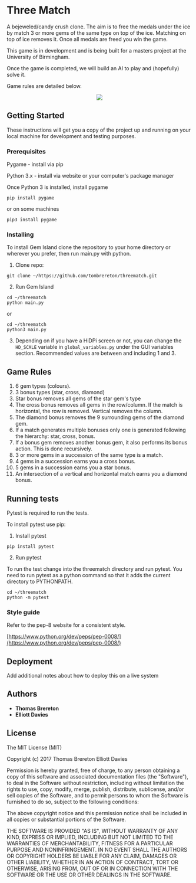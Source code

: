 # Three Match

A bejeweled/candy crush clone. The aim is to free the medals under the ice by match 3 or more gems of the 
same type on top of the ice. Matching on top of ice removes it. Once all medals are freed you win the game.

This game is in development and is being built for a masters project at the University of Birmingham.

Once the game is completed, we will build an AI to play and (hopefully) solve it.

Game rules are detailed below.

<p align="center">
  <img src="https://i.imgur.com/2j0mG6i.png">
</p>

## Getting Started

These instructions will get you a copy of the project up and running on your local machine for development and testing purposes. 

### Prerequisites

Pygame - install via pip

Python 3.x - install via website or your computer's package manager

Once Python 3 is installed, install pygame
```
pip install pygame
```

or on some machines
```
pip3 install pygame
```

### Installing

To install Gem Island clone the repository to your home directory or wherever you prefer, then run main.py with python.

1. Clone repo: 
```
git clone ~/https://github.com/tombrereton/threematch.git
```

2. Run Gem Island
```
cd ~/threematch
python main.py
```
or
```
cd ~/threematch
python3 main.py
```

3. Depending on if you have a HiDPi screen or not, you can change the `HD_SCALE` variable
in `global_variables.py` under the GUI variables section. Recommended values are between and including 1 and 3.

## Game Rules

1. 6 gem types (colours).
2. 3 bonus types (star, cross, diamond)
3. Star bonus removes all gems of the star gem's type
4. The cross bonus removes all gems in the row/column. If the match is horizontal, the row is removed. Vertical 
removes the column.
5. The diamond bonus removes the 9 surrounding gems of the diamond gem.
6. If a match generates multiple bonuses only one is generated following the hierarchy: star, cross, bonus.
7. If a bonus gem removes another bonus gem, it also performs its bonus action. This is done recursively.
8. 3 or more gems in a succession of the same type is a match.
9. 4 gems in a succession earns you a cross bonus.
10. 5 gems in a succession earns you a star bonus.
11. An intersection of a vertical and horizontal match earns you a diamond bonus.

## Running tests

Pytest is required to run the tests.
 
To install pytest use pip:

1. Install pytest
```
pip install pytest
```

2. Run pytest 

To run the test change into the threematch directory and run pytest.
You need to run pytest as a python command so that it adds the current directory to PYTHONPATH.
```
cd ~/threematch
python -m pytest
```

### Style guide

Refer to the pep-8 website for a consistent style.

[https://www.python.org/dev/peps/pep-0008/](https://www.python.org/dev/peps/pep-0008/)

## Deployment

Add additional notes about how to deploy this on a live system

## Authors

* **Thomas Brereton** 
* **Elliott Davies**

## License

The MIT License (MIT)

Copyright (c) 2017 Thomas Brereton Elliott Davies

Permission is hereby granted, free of charge, to any person obtaining a copy of this software and associated documentation files (the "Software"), to deal in the Software without restriction, including without limitation the rights to use, copy, modify, merge, publish, distribute, sublicense, and/or sell copies of the Software, and to permit persons to whom the Software is furnished to do so, subject to the following conditions:

The above copyright notice and this permission notice shall be included in all copies or substantial portions of the Software.

THE SOFTWARE IS PROVIDED "AS IS", WITHOUT WARRANTY OF ANY KIND, EXPRESS OR IMPLIED, INCLUDING BUT NOT LIMITED TO THE WARRANTIES OF MERCHANTABILITY, FITNESS FOR A PARTICULAR PURPOSE AND NONINFRINGEMENT. IN NO EVENT SHALL THE AUTHORS OR COPYRIGHT HOLDERS BE LIABLE FOR ANY CLAIM, DAMAGES OR OTHER LIABILITY, WHETHER IN AN ACTION OF CONTRACT, TORT OR OTHERWISE, ARISING FROM, OUT OF OR IN CONNECTION WITH THE SOFTWARE OR THE USE OR OTHER DEALINGS IN THE SOFTWARE.

